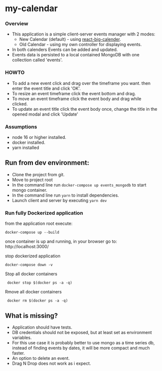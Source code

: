 # my-calendar
### Overview
* This application is a simple client-server events manager with 2 modes:
  * New Calendar (default) - using  [react-big-calender](https://www.npmjs.com/package/react-big-calendar).
  * Old Calendar - using my own controller for displaying events.
* In both calenders Events can be added and updated.
* Events data is persisted to a local contained MongoDB with one collection called 'events'.

### HOWTO
* To add a new event click and drag over the timeframe you want. then enter the event title and click 'OK'.
* To resize an event timeframe click the event bottom and drag.
* To move an event timeframe click the event body and drag while clicked.
* To update an event title click the event body once, change the title in the opened modal and click 'Update'

### Assumptions
- node 16 or higher installed.
- docker installed.
- yarn installed

## Run from dev environment:
- Clone the project from git.
- Move to project root
- In the command line run `docker-compose up events_mongodb` to start mongo container.
- In the command line run `yarn` to install dependencies.
- Launch client and server by executing `yarn dev`

### Run fully Dockerized application
from the application root execute:
```shell
docker-compose up --build
```

once container is up and running, in your browser go to:
http://localhost:3000/

stop dockerized application

```shell
docker-compose down -v
```

Stop all docker containers
```shell
 docker stop $(docker ps -a -q)
```
Rmove all docker containers
```shell
 docker rm $(docker ps -a -q)
```

## What is missing?
- Application should have tests.
- DB credentials should not be exposed, but at least set as environment variables.
- For this use case it is probably better to use mongo as a time series db, instead 
of finding events by dates, it will be more compact and much faster.
- An option to delete an event.
- Drag N Drop does not work as i expect.